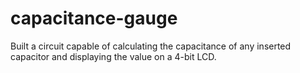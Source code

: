 # capacitance-gauge
Built a circuit capable of calculating the capacitance of any inserted capacitor and displaying the value on a 4-bit LCD.
